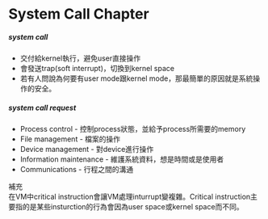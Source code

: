 # System Call Chapter

##### system call

* 交付給kernel執行，避免user直接操作
* 會發送trap\(soft interrupt\)，切換到kernel space
* 若有人問說為何要有user mode跟kernel mode，那最簡單的原因就是系統操作的安全。

##### system call request

* Process control - 控制process狀態，並給予process所需要的memory
* File management - 檔案的操作
* Device management - 對device進行操作
* Information maintenance - 維護系統資料，想是時間或是使用者
* Communications - 行程之間的溝通

補充  
在VM中critical instruction會讓VM處理inturrupt變複雜。Critical instruction主要指的是某些insturction的行為會因為user space或kernel space而不同。

